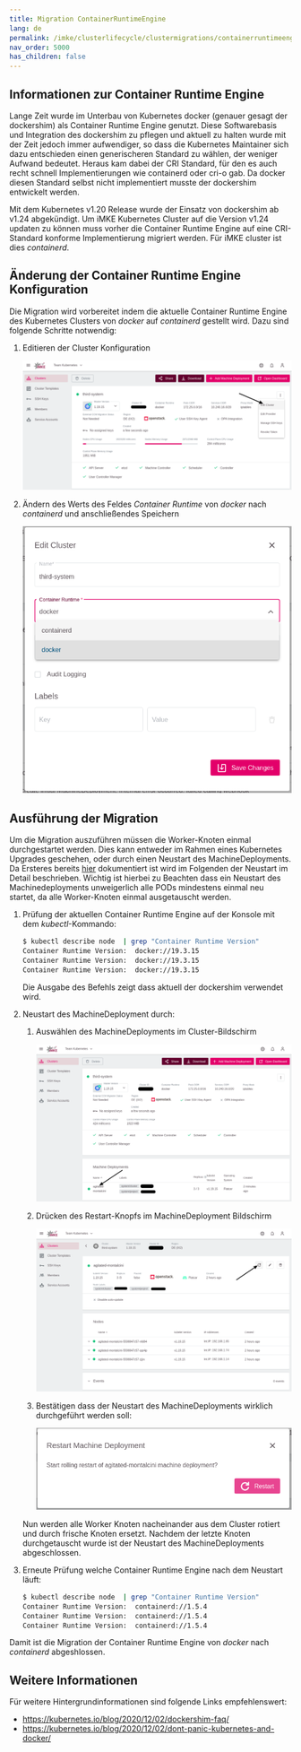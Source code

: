 ```yaml
---
title: Migration ContainerRuntimeEngine
lang: de
permalink: /imke/clusterlifecycle/clustermigrations/containerruntimeengine
nav_order: 5000
has_children: false
---
```


## Informationen zur Container Runtime Engine

Lange Zeit wurde im Unterbau von Kubernetes docker (genauer gesagt der dockershim)
als Container Runtime Engine genutzt. Diese Softwarebasis und Integration
des dockershim zu pflegen und aktuell zu halten wurde mit der Zeit jedoch
immer aufwendiger, so dass die Kubernetes Maintainer sich dazu entschieden
einen generischeren Standard zu wählen, der weniger Aufwand bedeutet. Heraus
kam dabei der CRI Standard, für den es auch recht schnell Implementierungen
wie containerd oder cri-o gab. Da docker diesen Standard selbst nicht implementiert
musste der dockershim entwickelt werden.

Mit dem Kubernetes v1.20 Release wurde der Einsatz von dockershim ab v1.24
abgekündigt. Um iMKE Kubernetes Cluster auf die Version v1.24 updaten zu
können muss vorher die Container Runtime Engine auf eine CRI-Standard
konforme Implementierung migriert werden. Für iMKE cluster ist dies
*containerd*.


## Änderung der Container Runtime Engine Konfiguration

Die Migration wird vorbereitet indem die aktuelle Container Runtime Engine
des Kubernetes Clusters von *docker* auf *containerd* gestellt wird. Dazu
sind folgende Schritte notwendig:

1. Editieren der Cluster Konfiguration

   ![edit-cluster-config](edit-cluster.png)

1. Ändern des Werts des Feldes *Container Runtime* von *docker* nach *containerd* und anschließendes Speichern

   ![switch-cre-config](switch-cre.png)


## Ausführung der Migration

Um die Migration auszuführen müssen die Worker-Knoten einmal durchgestartet
werden. Dies kann entweder im Rahmen eines Kubernetes Upgrades geschehen,
oder durch einen Neustart des MachineDeployments. Da Ersteres bereits
[hier](/imke/clusterlifecycle/upgradingacluster/) dokumentiert ist wird
im Folgenden der Neustart im Detail beschrieben. Wichtig ist hierbei zu
Beachten dass ein Neustart des Machinedeployments unweigerlich alle PODs
mindestens einmal neu startet, da alle Worker-Knoten einmal ausgetauscht
werden.

1. Prüfung der aktuellen Container Runtime Engine auf der Konsole mit dem *kubectl*-Kommando:
   ```bash
   $ kubectl describe node  | grep "Container Runtime Version"
   Container Runtime Version:  docker://19.3.15
   Container Runtime Version:  docker://19.3.15
   Container Runtime Version:  docker://19.3.15
   ```
   Die Ausgabe des Befehls zeigt dass aktuell der dockershim verwendet wird.

1. Neustart des MachineDeployment durch:
    1. Auswählen des MachineDeployments im Cluster-Bildschirm

       ![choose-machinedeployment](choose-machinedeployment.png)

    1. Drücken des Restart-Knopfs im MachineDeployment Bildschirm

       ![click-on-restart-button](click-on-restart-button.png)

    1. Bestätigen dass der Neustart des MachineDeployments wirklich durchgeführt werden soll:

       ![confirm-restart](confirm-restart.png)

   Nun werden alle Worker Knoten nacheinander aus dem Cluster rotiert und
   durch frische Knoten ersetzt. Nachdem der letzte Knoten durchgetauscht
   wurde ist der Neustart des MachineDeployments abgeschlossen.

1. Erneute Prüfung welche Container Runtime Engine nach dem Neustart läuft:
   ```bash
   $ kubectl describe node  | grep "Container Runtime Version"
   Container Runtime Version:  containerd://1.5.4
   Container Runtime Version:  containerd://1.5.4
   Container Runtime Version:  containerd://1.5.4
   ```

Damit ist die Migration der Container Runtime Engine von *docker* nach
*containerd* abgeshlossen.

## Weitere Informationen

Für weitere Hintergrundinformationen sind folgende Links empfehlenswert:

* <https://kubernetes.io/blog/2020/12/02/dockershim-faq/>
* <https://kubernetes.io/blog/2020/12/02/dont-panic-kubernetes-and-docker/>
